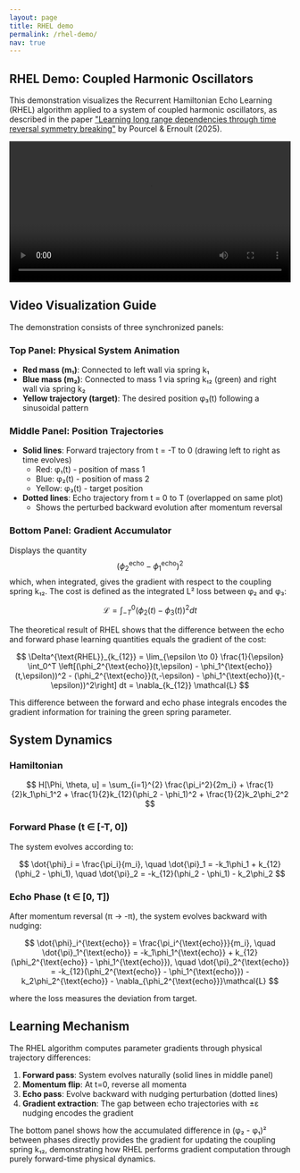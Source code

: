 ```yaml
---
layout: page
title: RHEL demo
permalink: /rhel-demo/
nav: true
---
```


## RHEL Demo: Coupled Harmonic Oscillators

This demonstration visualizes the Recurrent Hamiltonian Echo Learning (RHEL) algorithm applied to a system of coupled harmonic oscillators, as described in the paper ["Learning long range dependencies through time reversal symmetry breaking"](https://openreview.net/forum?id=w1ihNiIBOc&noteId=w1ihNiIBOc) by Pourcel & Ernoult (2025).

<video controls preload="metadata" style="width: 100%; max-width: 960px;">
  <source src="/assets/videos/rhel-demo.mp4" type="video/mp4">
  Your browser does not support the video tag.
</video>

## Video Visualization Guide

The demonstration consists of three synchronized panels:

### Top Panel: Physical System Animation
- **Red mass (m₁)**: Connected to left wall via spring k₁
- **Blue mass (m₂)**: Connected to mass 1 via spring k₁₂ (green) and right wall via spring k₂  
- **Yellow trajectory (target)**: The desired position φ₃(t) following a sinusoidal pattern

### Middle Panel: Position Trajectories
- **Solid lines**: Forward trajectory from t = -T to 0 (drawing left to right as time evolves)
  - Red: φ₁(t) - position of mass 1
  - Blue: φ₂(t) - position of mass 2  
  - Yellow: φ₃(t) - target position
- **Dotted lines**: Echo trajectory from t = 0 to T (overlapped on same plot)
  - Shows the perturbed backward evolution after momentum reversal

### Bottom Panel: Gradient Accumulator
Displays the quantity $$(\phi_2^{\text{echo}} - \phi_1^{\text{echo}})^2$$ which, when integrated, gives the gradient with respect to the coupling spring k₁₂. The cost is defined as the integrated L² loss between φ₂ and φ₃:

$$
\mathcal{L} = \int_{-T}^0 (\phi_2(t) - \phi_3(t))^2 dt
$$

The theoretical result of RHEL shows that the difference between the echo and forward phase learning quantities equals the gradient of the cost:

$$
\Delta^{\text{RHEL}}_{k_{12}} = \lim_{\epsilon \to 0} \frac{1}{\epsilon} \int_0^T \left[(\phi_2^{\text{echo}}(t,\epsilon) - \phi_1^{\text{echo}}(t,\epsilon))^2 - (\phi_2^{\text{echo}}(t,-\epsilon) - \phi_1^{\text{echo}}(t,-\epsilon))^2\right] dt = \nabla_{k_{12}} \mathcal{L}
$$

This difference between the forward and echo phase integrals encodes the gradient information for training the green spring parameter.

## System Dynamics

### Hamiltonian

$$
H[\Phi, \theta, u] = \sum_{i=1}^{2} \frac{\pi_i^2}{2m_i} + \frac{1}{2}k_1\phi_1^2 + \frac{1}{2}k_{12}(\phi_2 - \phi_1)^2 + \frac{1}{2}k_2\phi_2^2
$$

### Forward Phase (t ∈ [-T, 0])
The system evolves according to:

$$
\dot{\phi}_i = \frac{\pi_i}{m_i}, \quad \dot{\pi}_1 = -k_1\phi_1 + k_{12}(\phi_2 - \phi_1), \quad \dot{\pi}_2 = -k_{12}(\phi_2 - \phi_1) - k_2\phi_2
$$

### Echo Phase (t ∈ [0, T])  
After momentum reversal (π → -π), the system evolves backward with nudging:

$$
\dot{\phi}_i^{\text{echo}} = \frac{\pi_i^{\text{echo}}}{m_i}, \quad \dot{\pi}_1^{\text{echo}} = -k_1\phi_1^{\text{echo}} + k_{12}(\phi_2^{\text{echo}} - \phi_1^{\text{echo}}), \quad \dot{\pi}_2^{\text{echo}} = -k_{12}(\phi_2^{\text{echo}} - \phi_1^{\text{echo}}) - k_2\phi_2^{\text{echo}} - \nabla_{\phi_2^{\text{echo}}}\mathcal{L}
$$

where the loss measures the deviation from target.

## Learning Mechanism

The RHEL algorithm computes parameter gradients through physical trajectory differences:

1. **Forward pass**: System evolves naturally (solid lines in middle panel)
2. **Momentum flip**: At t=0, reverse all momenta
3. **Echo pass**: Evolve backward with nudging perturbation (dotted lines)
4. **Gradient extraction**: The gap between echo trajectories with ±ε nudging encodes the gradient

The bottom panel shows how the accumulated difference in (φ₂ - φ₁)² between phases directly provides the gradient for updating the coupling spring k₁₂, demonstrating how RHEL performs gradient computation through purely forward-time physical dynamics.
